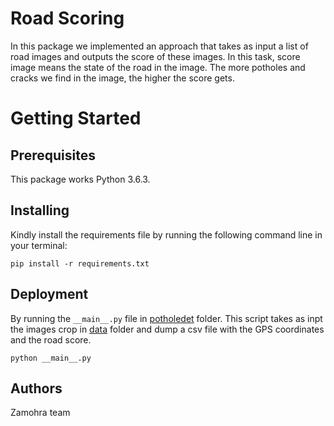 # Road Scoring
In this package we implemented an approach that takes as input a list of road images and outputs the score of these images.
In this task, score image means the state of the road in the image. The more potholes and cracks we find in the image, the higher the score gets.

# Getting Started

## Prerequisites
This package works Python 3.6.3.
## Installing
Kindly install the requirements file by running the following command line in your terminal:
```
pip install -r requirements.txt
```

## Deployment
By running the `__main__.py` file in [potholedet](https://github.com/RaphaelMeudec/dv-hacks-2018/tree/master/potholedet/potholedet) folder. This script takes as inpt the images crop in [data](https://github.com/RaphaelMeudec/dv-hacks-2018/tree/master/data) folder and dump a csv file with the GPS coordinates and the road score.

```
python __main__.py
```

## Authors

Zamohra team
